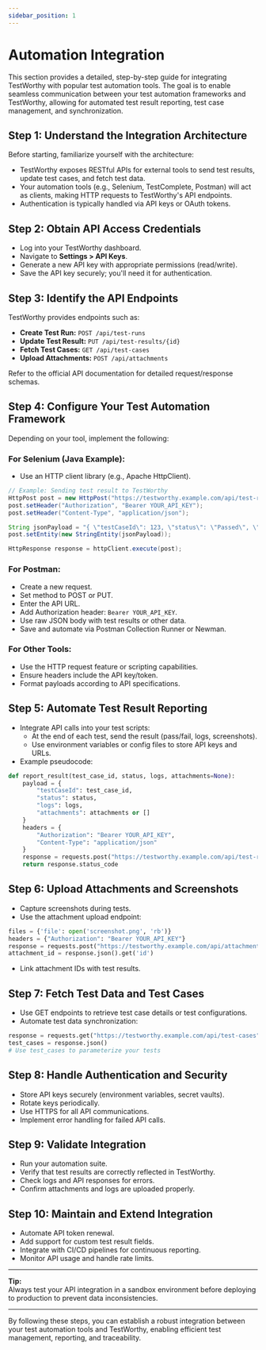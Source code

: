 ```yaml
---
sidebar_position: 1
---
```


# Automation Integration

This section provides a detailed, step-by-step guide for integrating TestWorthy with popular test automation tools. The goal is to enable seamless communication between your test automation frameworks and TestWorthy, allowing for automated test result reporting, test case management, and synchronization.

## Step 1: Understand the Integration Architecture

Before starting, familiarize yourself with the architecture:

- TestWorthy exposes RESTful APIs for external tools to send test results, update test cases, and fetch test data.
- Your automation tools (e.g., Selenium, TestComplete, Postman) will act as clients, making HTTP requests to TestWorthy's API endpoints.
- Authentication is typically handled via API keys or OAuth tokens.

## Step 2: Obtain API Access Credentials

- Log into your TestWorthy dashboard.
- Navigate to **Settings > API Keys**.
- Generate a new API key with appropriate permissions (read/write).
- Save the API key securely; you'll need it for authentication.

## Step 3: Identify the API Endpoints

TestWorthy provides endpoints such as:

- **Create Test Run:** `POST /api/test-runs`
- **Update Test Result:** `PUT /api/test-results/{id}`
- **Fetch Test Cases:** `GET /api/test-cases`
- **Upload Attachments:** `POST /api/attachments`

Refer to the official API documentation for detailed request/response schemas.

## Step 4: Configure Your Test Automation Framework

Depending on your tool, implement the following:

### For Selenium (Java Example):

- Use an HTTP client library (e.g., Apache HttpClient).

```java
// Example: Sending test result to TestWorthy
HttpPost post = new HttpPost("https://testworthy.example.com/api/test-results");
post.setHeader("Authorization", "Bearer YOUR_API_KEY");
post.setHeader("Content-Type", "application/json");

String jsonPayload = "{ \"testCaseId\": 123, \"status\": \"Passed\", \"executionTime\": 45 }";
post.setEntity(new StringEntity(jsonPayload));

HttpResponse response = httpClient.execute(post);
```

### For Postman:

- Create a new request.
- Set method to POST or PUT.
- Enter the API URL.
- Add Authorization header: `Bearer YOUR_API_KEY`.
- Use raw JSON body with test results or other data.
- Save and automate via Postman Collection Runner or Newman.

### For Other Tools:

- Use the HTTP request feature or scripting capabilities.
- Ensure headers include the API key/token.
- Format payloads according to API specifications.

## Step 5: Automate Test Result Reporting

- Integrate API calls into your test scripts:
  - At the end of each test, send the result (pass/fail, logs, screenshots).
  - Use environment variables or config files to store API keys and URLs.
- Example pseudocode:

```python
def report_result(test_case_id, status, logs, attachments=None):
    payload = {
        "testCaseId": test_case_id,
        "status": status,
        "logs": logs,
        "attachments": attachments or []
    }
    headers = {
        "Authorization": "Bearer YOUR_API_KEY",
        "Content-Type": "application/json"
    }
    response = requests.post("https://testworthy.example.com/api/test-results", json=payload, headers=headers)
    return response.status_code
```

## Step 6: Upload Attachments and Screenshots

- Capture screenshots during tests.
- Use the attachment upload endpoint:

```python
files = {'file': open('screenshot.png', 'rb')}
headers = {"Authorization": "Bearer YOUR_API_KEY"}
response = requests.post("https://testworthy.example.com/api/attachments", files=files, headers=headers)
attachment_id = response.json().get('id')
```

- Link attachment IDs with test results.

## Step 7: Fetch Test Data and Test Cases

- Use GET endpoints to retrieve test case details or test configurations.
- Automate test data synchronization:

```python
response = requests.get("https://testworthy.example.com/api/test-cases", headers=headers)
test_cases = response.json()
# Use test_cases to parameterize your tests
```

## Step 8: Handle Authentication and Security

- Store API keys securely (environment variables, secret vaults).
- Rotate keys periodically.
- Use HTTPS for all API communications.
- Implement error handling for failed API calls.

## Step 9: Validate Integration

- Run your automation suite.
- Verify that test results are correctly reflected in TestWorthy.
- Check logs and API responses for errors.
- Confirm attachments and logs are uploaded properly.

## Step 10: Maintain and Extend Integration

- Automate API token renewal.
- Add support for custom test result fields.
- Integrate with CI/CD pipelines for continuous reporting.
- Monitor API usage and handle rate limits.

---

**Tip:**  
Always test your API integration in a sandbox environment before deploying to production to prevent data inconsistencies.

---

By following these steps, you can establish a robust integration between your test automation tools and TestWorthy, enabling efficient test management, reporting, and traceability.